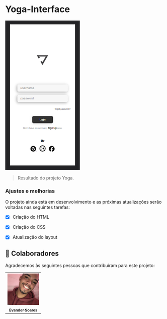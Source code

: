 # Yoga-Interface


<img src="./Assets/logo.png" alt="logo Yoga">

> Resultado do projeto Yoga.

### Ajustes e melhorias

O projeto ainda está em desenvolvimento e as próximas atualizações serão voltadas nas seguintes tarefas:

- [x] Criação do HTML
- [x] Criação do CSS
- [x] Atualização do layout


## 🤝 Colaboradores

Agradecemos às seguintes pessoas que contribuíram para este projeto:

<table>
  <tr>
    <td align="center">
      <a href="https://www.linkedin.com/in/evander-soares-37a17b115/">
        <img src="./Assets/evander.jpg" width="100px;" alt="Foto do Evander Soares"/><br>
        <sub>
          <b>Evander Soares</b>
        </sub>
      </a>
    </td>
  </tr>
</table>



